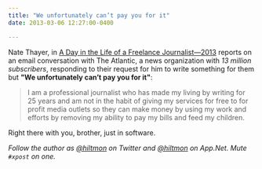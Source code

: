 ```yaml
---
title: "We unfortunately can’t pay you for it"
date: 2013-03-06 12:27:00-0400

---
```


Nate Thayer, in [A Day in the Life of a Freelance Journalist—2013](http://natethayer.wordpress.com/2013/03/04/a-day-in-the-life-of-a-freelance-journalist-2013/) reports on an email conversation with The Atlantic, a news organization with *13 million subscribers*, responding to their request for him to write something for them but **"We unfortunately can’t pay you for it"**:

> I am a professional journalist who has made my living by writing for 25 years and am not in the habit of giving my services for free to for profit media outlets so they can make money by using my work and efforts by removing my ability to pay my bills and feed my children. 

Right there with you, brother, just in software.

*Follow the author as [@hiltmon](https://twitter.com/hiltmon) on Twitter and [@hiltmon](http://alpha.app.net/hiltmon) on App.Net. Mute `#xpost` on one.*
